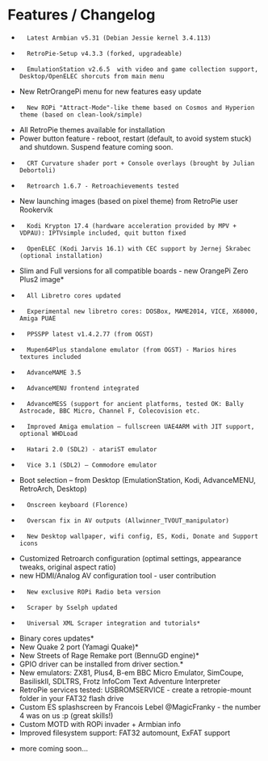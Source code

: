 # Features / Changelog

+       Latest Armbian v5.31 (Debian Jessie kernel 3.4.113)
+       RetroPie-Setup v4.3.3 (forked, upgradeable)
+       EmulationStation v2.6.5  with video and game collection support, Desktop/OpenELEC shorcuts from main menu
+	New RetrOrangePi menu for new features easy update
+       New ROPi "Attract-Mode"-like theme based on Cosmos and Hyperion theme (based on clean-look/simple)
+	All RetroPie themes available for installation
+	Power button feature - reboot, restart (default, to avoid system stuck) and shutdown. Suspend feature coming soon. 
+       CRT Curvature shader port + Console overlays (brought by Julian Debortoli)
+       Retroarch 1.6.7 - Retroachievements tested
+	New launching images (based on pixel theme) from RetroPie user Rookervik 
+       Kodi Krypton 17.4 (hardware acceleration provided by MPV + VDPAU): IPTVsimple included, quit button fixed
+       OpenELEC (Kodi Jarvis 16.1) with CEC support by Jernej Škrabec (optional installation)
+	Slim and Full versions for all compatible boards - new OrangePi Zero Plus2 image*
+       All Libretro cores updated
+       Experimental new libretro cores: DOSBox, MAME2014, VICE, X68000, Amiga PUAE
+       PPSSPP latest v1.4.2.77 (from OGST)
+       Mupen64Plus standalone emulator (from OGST) - Marios hires textures included
+       AdvanceMAME 3.5
+       AdvanceMENU frontend integrated
+       AdvanceMESS (support for ancient platforms, tested OK: Bally Astrocade, BBC Micro, Channel F, Colecovision etc.
+       Improved Amiga emulation – fullscreen UAE4ARM with JIT support, optional WHDLoad
+       Hatari 2.0 (SDL2) - atariST emulator
+       Vice 3.1 (SDL2) – Commodore emulator
+	Boot selection – from Desktop (EmulationStation, Kodi, AdvanceMENU, RetroArch, Desktop) 
+       Onscreen keyboard (Florence)
+       Overscan fix in AV outputs (Allwinner_TVOUT_manipulator)
+       New Desktop wallpaper, wifi config, ES, Kodi, Donate and Support icons
+	Customized Retroarch configuration (optimal settings, appearance tweaks, original aspect ratio)
+	new HDMI/Analog AV configuration tool - user contribution
+       New exclusive ROPi Radio beta version
+       Scraper by Sselph updated
+       Universal XML Scraper integration and tutorials*
+	Binary cores updates*
+	New Quake 2 port (Yamagi Quake)*
+	New Streets of Rage Remake port (BennuGD engine)*
+	GPIO driver can be installed from driver section.*
+	New emulators: ZX81, Plus4, B-em BBC Micro Emulator, SimCoupe, BasiliskII, SDLTRS, Frotz InfoCom Text Adventure Interpreter 
+	RetroPie services tested: USBROMSERVICE - create a retropie-mount folder in your FAT32 flash drive
+	Custom ES splashscreen by Francois Lebel @MagicFranky - the number 4 was on us :p (great skills!)
+	Custom MOTD with ROPi invader + Armbian info
+	Improved filesystem support: FAT32 automount, ExFAT support

* more coming soon...
